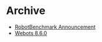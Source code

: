 # Archive

- [RobotBenchmark Announcement](Robotbenchmark.md)
- [Webots 8.6.0](Webots-8-6-0-release.md)
